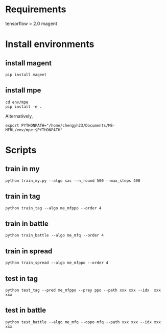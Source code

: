 # Requirements
tensorflow > 2.0
magent

# Install environments
## install magent
```shell
pip install magent
```
## install mpe
```shell
cd env/mpe
pip install -e .
```
Alternatively,
```shell
export PYTHONPATH="/home/chengyh23/Documents/ME-MFRL/env/mpe:$PYTHONPATH"
```

# Scripts
## train in my
```shell
python train_my.py --algo sac --n_round 500 --max_steps 400
```

## train in tag
```shell
python train_tag --algo me_mfppo --order 4
```

## train in battle
```shell
python train_battle --algo me_mfq --order 4
```

## train in spread
```shell
python train_spread --algo me_mfppo --order 4 
```

## test in tag
```shell
python test_tag --pred me_mfppo --prey ppo --path xxx xxx --idx  xxx xxx
```

## test in battle
```shell
python test_battle --algo me_mfq --oppo mfq --path xxx xxx --idx xxx xxx
```


